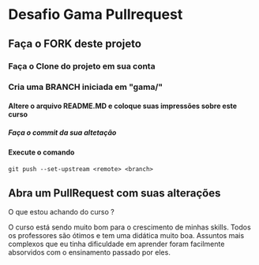 # Desafio Gama Pullrequest

## Faça o FORK deste projeto

### Faça o Clone do projeto em sua conta

### Cria uma BRANCH iniciada em "gama/"

#### Altere o arquivo README.MD e coloque suas impressões sobre este curso

##### Faça o commit da sua altetação

#### Execute o comando

`git push --set-upstream <remote> <branch>`

## Abra um PullRequest com suas alterações

O que estou achando do curso ?

O curso está sendo muito bom para o crescimento de minhas skills. Todos os professores são ótimos e tem uma didática muito boa. Assuntos mais complexos que eu tinha dificuldade em aprender foram facilmente absorvidos com o ensinamento passado por eles.

